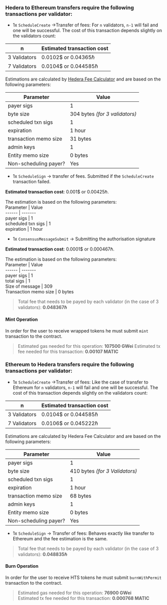 ﻿
### Hedera to Ethereum transfers require the following transactions per validator:

- 1x  `ScheduleCreate` ->Transfer of fees: For `n` validators, `n-1` will fail and one will be successful. The cost of this transaction depends slightly on the validators count:

n | Estimated transaction cost
------ | ------  
3 Validators | 0.0102$ or 0.04365ℏ
7 Validators | 0.0104$ or 0.044585ℏ

Estimations are calculated by [Hedera Fee Calculator](https://hedera.com/fees) and are based on the following parameters:

Parameter | Value
------ | -------  
payer sigs | 1
byte size | 304 bytes _(for 3 validators)_
scheduled txn sigs | 1
expiration | 1 hour
transaction memo size | 31 bytes
admin keys | 1
Entity memo size | 0 bytes
Non-scheduling payer? | Yes

- 1x  `ScheduleSign` -> transfer of fees. Submitted if the  `ScheduleCreate` transaction failed.

**Estimated transaction cost**: 0.001$ or 0.00425ℏ.

The estimation is based on the following parameters:  
Parameter | Value  
------ | -------  
payer sigs | 1  
scheduled txn sigs | 1  
expiration | 1 hour

- 1x  `ConsensusMessageSubmit` -> Submitting the authorisation signature

**Estimated transaction cost**: 0.0001$ or 0.000467ℏ.

The estimation is based on the following parameters:  
Parameter | Value  
------ | -------  
payer sigs | 1  
total sigs | 1  
Size of message | 309  
Transaction memo size | 0 bytes

>Total fee that needs to be payed by each validator (in the case of 3 validators): **0.048367ℏ**

#### Mint Operation

In order for the user to receive wrapped tokens he must submit `mint` transaction to the contract.

>Estimated gas needed for this operation: **107500 GWei**
Estimated tx fee needed for this transaction: **0.00107 MATIC**

### Ethereum to Hedera transfers require the following transactions per validator:

- 1x  `ScheduleCreate` ->Transfer of fees: Like the case of transfer to Ethereum for `n` validators, `n-1` will fail and one will be successful. The cost of this transaction depends slightly on the validators count:

n | Estimated transaction cost
------ | ------  
3 Validators | 0.0104$ or 0.044585ℏ
7 Validators | 0.0106$ or 0.045222ℏ

Estimations are calculated by Hedera Fee Calculator and are based on the following parameters:

Parameter | Value
------ | -------  
payer sigs | 1
byte size | 410 bytes _(for 3 Validators)_
scheduled txn sigs | 1
expiration | 1 hour
transaction memo size | 68 bytes
admin keys | 1
Entity memo size | 0 bytes
Non-scheduling payer? | Yes


- 1x  `ScheduleSign` -> Transfer of fees:  Behaves exactly like transfer to Ethereum and the fee estimation is the same.

>Total fee that needs to be payed by each validator (in the case of 3 validators): **0.048835ℏ**

#### Burn Operation
In order for the user to receive HTS tokens he must submit `burnWithPermit` transaction to the contract.

>Estimated gas needed for this operation: **76900 GWei**  
Estimated tx fee needed for this transaction:  **0.000768 MATIC**
